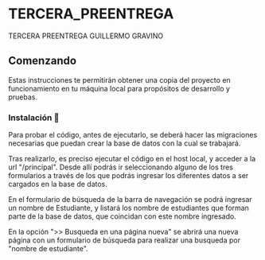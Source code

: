 # TERCERA_PREENTREGA
TERCERA PREENTREGA GUILLERMO GRAVINO

## Comenzando

Estas instrucciones te permitirán obtener una copia del proyecto en funcionamiento en tu máquina local para propósitos de desarrollo y pruebas.

### Instalación 🔧

Para probar el código, antes de ejecutarlo, se deberá hacer las migraciones necesarias que puedan crear la base de datos con la cual se trabajará.

Tras realizarlo, es preciso ejecutar el código en el host local, y acceder a la url "/principal". Desde allí podrás ir seleccionando alguno de los tres formularios a través de los que podrás ingresar los diferentes datos a ser cargados en la base de datos. 

En el formulario de búsqueda de la barra de navegación se podrá ingresar un nombre de Estudiante, y listará los nombre de estudiantes que forman parte de la base de datos, que coincidan con este nombre ingresado.

En la opción ">> Busqueda en una página nueva" se abrirá una nueva página con un formulario de búsqueda para realizar una busqueda por "nombre de estudiante".
